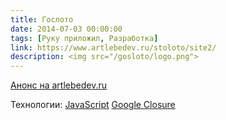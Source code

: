 ```yaml
---
title: Гослото
date: 2014-07-03 00:00:00
tags: [Руку приложил, Разработка]
link: https://www.artlebedev.ru/stoloto/site2/
description: <img src="/gosloto/logo.png">
---
```


[Анонс на artlebedev.ru](https://www.artlebedev.ru/stoloto/site2/)

Технологии:
[JavaScript](http://www.ecma-international.org/ecma-262/6.0/ECMA-262.pdf)
[Google Closure](https://developers.google.com/closure/)
